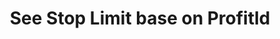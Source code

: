 ---
title: See Stop Limit base on Profitld
position_number: 11
type: get
description: /az/future/trade/v1/entrust/profit-detail
parameters:
    -
        name: profitId
        type: integer
        mandatory: true
        default: N/A
        description: Stop limit ID
        ranges:
content_markdown: |-

                 #### **Limit Flow Rules**

                 200/s/apikey
left_code_blocks:
    -
        code_block: "public void getMarketConfig() {\r\n\tString text = HttpUtil.get(URL + \"/data/api/az/future/trade/v1/getMarketConfig\");\r\n\tSystem.out.println(text);\r\n}"
        title: Java
        language: java
right_code_blocks:
    - code_block: |-
        {
          "error": {
            "code": "",
            "msg": ""
          },
          "msgInfo": "",
          "result": {
            "createdTime": 0, //Time
            "entryPrice": 0, //Open position average price
            "executedQty": 0, //Actual transaction
            "isolatedMargin": 0, //Isolated Margin
            "origQty": 0, //Quantity (Cont)
            "positionSide": "", //Position side
            "positionSize": 0, //Position quantity (Cont)
            "profitId": 0, //Order ID
            "state": "", //Order state:NOT_TRIGGERED：New order (not triggered);TRIGGERING:Triggering;TRIGGERED:Triggered;USER_REVOCATION:User revocation;PLATFORM_REVOCATION:Platform revocation (rejection);EXPIRED:expired;
            "symbol": "", //Trading pair
            "triggerProfitPrice": 0, //Stop profit price
            "triggerStopPrice": 0 //Stop loss price
          },
          "returnCode": 0
        }
      title: Response
      language: json
---